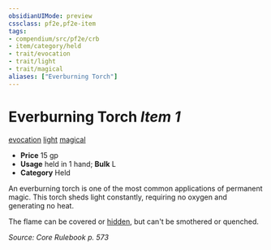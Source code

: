 ```yaml
---
obsidianUIMode: preview
cssclass: pf2e,pf2e-item
tags:
- compendium/src/pf2e/crb
- item/category/held
- trait/evocation
- trait/light
- trait/magical
aliases: ["Everburning Torch"]
---
```

# Everburning Torch *Item 1*  
[evocation](../../../Rules/traits/evocation.md)  [light](../../../Rules/traits/light.md)  [magical](../../../Rules/traits/magical.md)  

- **Price** 15 gp
- **Usage** held in 1 hand; **Bulk** L
- **Category** Held

An everburning torch is one of the most common applications of permanent magic. This torch sheds light constantly, requiring no oxygen and generating no heat.

The flame can be covered or [hidden](../../../Rules/conditions.md#Hidden), but can't be smothered or quenched.

*Source: Core Rulebook p. 573*